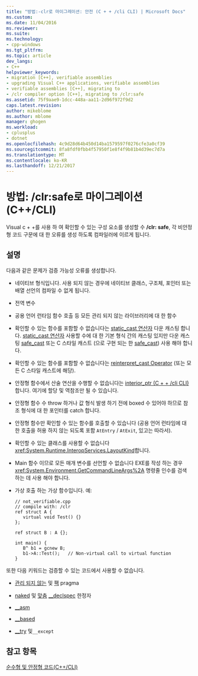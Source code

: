 ```yaml
---
title: "방법:-clr로 마이그레이션: 안전 (C + + /cli CLI) | Microsoft Docs"
ms.custom: 
ms.date: 11/04/2016
ms.reviewer: 
ms.suite: 
ms.technology:
- cpp-windows
ms.tgt_pltfrm: 
ms.topic: article
dev_langs:
- C++
helpviewer_keywords:
- migration [C++], verifiable assemblies
- upgrading Visual C++ applications, verifiable assemblies
- verifiable assemblies [C++], migrating to
- /clr compiler option [C++], migrating to /clr:safe
ms.assetid: 75f9aae9-1dcc-448a-aa11-2d96f972f9d2
caps.latest.revision: 
author: mikeblome
ms.author: mblome
manager: ghogen
ms.workload:
- cplusplus
- dotnet
ms.openlocfilehash: 4c9d28d64b450d14ba1579597f0276cfe3a0cf39
ms.sourcegitcommit: 8fa8fdf0fbb4f57950f1e8f4f9b81b4d39ec7d7a
ms.translationtype: MT
ms.contentlocale: ko-KR
ms.lasthandoff: 12/21/2017
---
```

# <a name="how-to-migrate-to-clrsafe-ccli"></a>방법: /clr:safe로 마이그레이션(C++/CLI)
Visual c + +를 사용 하 여 확인할 수 있는 구성 요소를 생성할 수 **/clr: safe**, 각 비안정형 코드 구문에 대 한 오류를 생성 하도록 컴파일러에 이르게 됩니다.  
  
## <a name="remarks"></a>설명  
 다음과 같은 문제가 검증 가능성 오류를 생성합니다.  
  
-   네이티브 형식입니다. 사용 되지 않는 경우에 네이티브 클래스, 구조체, 포인터 또는 배열 선언의 컴파일 수 없게 됩니다.  
  
-   전역 변수  
  
-   공용 언어 런타임 함수 호출 등 모든 관리 되지 않는 라이브러리에 대 한 함수  
  
-   확인할 수 있는 함수를 포함할 수 없습니다는 [static_cast 연산자](../cpp/static-cast-operator.md) 다운 캐스팅 합니다. [static_cast 연산자](../cpp/static-cast-operator.md) 사용할 수에 대 한 기본 형식 간의 캐스팅 있지만 다운 캐스팅 [safe_cast](../windows/safe-cast-cpp-component-extensions.md) 또는 C 스타일 캐스트 (으로 구현 되는 한 [safe_cast](../windows/safe-cast-cpp-component-extensions.md)) 사용 해야 합니다.  
  
-   확인할 수 있는 함수를 포함할 수 없습니다는 [reinterpret_cast Operator](../cpp/reinterpret-cast-operator.md) (또는 모든 C 스타일 캐스트에 해당).  
  
-   안정형 함수에서 산술 연산을 수행할 수 없습니다는 [interior_ptr (C + + /cli CLI)](../windows/interior-ptr-cpp-cli.md)합니다. 여기에 할당 및 역참조만 될 수 있습니다.  
  
-   안정형 함수 수 throw 하거나 값 형식 발생 하기 전에 boxed 수 있어야 하므로 참조 형식에 대 한 포인터를 catch 합니다.  
  
-   안정형 함수만 확인할 수 있는 함수를 호출할 수 있습니다 (공용 언어 런타임에 대 한 호출을 허용 하지 않는 되도록 포함 `AtEntry` / `AtExit`, 있고는 따라서).  
  
-   확인할 수 있는 클래스를 사용할 수 없습니다 <xref:System.Runtime.InteropServices.LayoutKind>합니다.  
  
-   Main 함수 이므로 모든 매개 변수를 선언할 수 없습니다 EXE를 작성 하는 경우 <xref:System.Environment.GetCommandLineArgs%2A> 명령줄 인수를 검색 하는 데 사용 해야 합니다.  
  
-   가상 호출 하는 가상 함수입니다. 예:  
  
    ```  
    // not_verifiable.cpp  
    // compile with: /clr  
    ref struct A {  
       virtual void Test() {}  
    };  
  
    ref struct B : A {};  
  
    int main() {  
       B^ b1 = gcnew B;  
       b1->A::Test();   // Non-virtual call to virtual function  
    }  
    ```  
  
 또한 다음 키워드는 검증할 수 있는 코드에서 사용할 수 없습니다.  
  
-   [관리 되지 않는](../preprocessor/managed-unmanaged.md) 및 [팩](../preprocessor/pack.md) pragma  
  
-   [naked](../cpp/naked-cpp.md) 및 [맞춤](../cpp/align-cpp.md) [__declspec](../cpp/declspec.md) 한정자  
  
-   [__asm](../assembler/inline/asm.md)  
  
-   [__based](../cpp/based-grammar.md)  
  
-   [__try](../cpp/try-except-statement.md) 및`__except`  
  
## <a name="see-also"></a>참고 항목  
 [순수형 및 안정형 코드(C++/CLI)](../dotnet/pure-and-verifiable-code-cpp-cli.md)